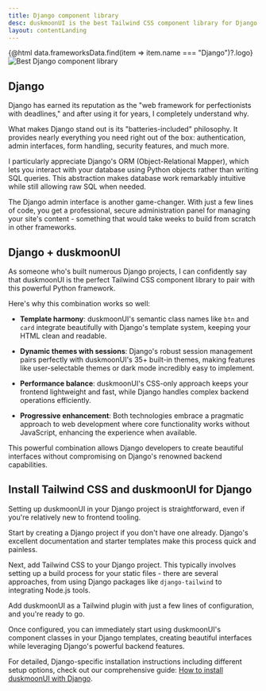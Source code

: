 ```yaml
---
title: Django component library
desc: duskmoonUI is the best Tailwind CSS component library for Django projects
layout: contentLanding
---
```


<script>
  import Translate from "$components/Translate.svelte"
  import Testimonials from "$components/Testimonials.svelte"
  export let data
</script>

<div class="mx-auto not-prose max-w-4xl py-12 p-6 from-base-300 rounded-box outline-base-content/5 mt-12 mb-6 items-center justify-center gap-8 bg-linear-to-b bg-center outline-2 outline-offset-6">
<div class="max-w-96 items-center w-full grid grid-cols-2 gap-6 lg:gap-12 [&>svg]:w-full [&>svg]:h-auto mx-auto">
{@html data.frameworksData.find(item => item.name === "Django")?.logo}
<img class="w-full h-auto" src="https://img.daisyui.com/images/duskmoonui/mark-static.svg" alt="Best Django component library" />
</div>
</div>

## Django

Django has earned its reputation as the "web framework for perfectionists with deadlines," and after using it for years, I completely understand why.

What makes Django stand out is its "batteries-included" philosophy. It provides nearly everything you need right out of the box: authentication, admin interfaces, form handling, security features, and much more.

I particularly appreciate Django's ORM (Object-Relational Mapper), which lets you interact with your database using Python objects rather than writing SQL queries. This abstraction makes database work remarkably intuitive while still allowing raw SQL when needed.

The Django admin interface is another game-changer. With just a few lines of code, you get a professional, secure administration panel for managing your site's content - something that would take weeks to build from scratch in other frameworks.

## Django + duskmoonUI

As someone who's built numerous Django projects, I can confidently say that duskmoonUI is the perfect Tailwind CSS component library to pair with this powerful Python framework.

Here's why this combination works so well:

- **Template harmony**: duskmoonUI's semantic class names like `btn` and `card` integrate beautifully with Django's template system, keeping your HTML clean and readable.

- **Dynamic themes with sessions**: Django's robust session management pairs perfectly with duskmoonUI's 35+ built-in themes, making features like user-selectable themes or dark mode incredibly easy to implement.

- **Performance balance**: duskmoonUI's CSS-only approach keeps your frontend lightweight and fast, while Django handles complex backend operations efficiently.

- **Progressive enhancement**: Both technologies embrace a pragmatic approach to web development where core functionality works without JavaScript, enhancing the experience when available.

This powerful combination allows Django developers to create beautiful interfaces without compromising on Django's renowned backend capabilities.

<div dir="ltr" class="left-[50%] rtl:left-[-50%] relative translate-x-[-50%] rtl:translate-x-[50%] my-12 w-[calc(100vw-2rem)]">
  <Testimonials items={data.testimonials} limit="6" />
</div>

## Install Tailwind CSS and duskmoonUI for Django

Setting up duskmoonUI in your Django project is straightforward, even if you're relatively new to frontend tooling.

Start by creating a Django project if you don't have one already. Django's excellent documentation and starter templates make this process quick and painless.

Next, add Tailwind CSS to your Django project. This typically involves setting up a build process for your static files - there are several approaches, from using Django packages like `django-tailwind` to integrating Node.js tools.

Add duskmoonUI as a Tailwind plugin with just a few lines of configuration, and you're ready to go.

Once configured, you can immediately start using duskmoonUI's component classes in your Django templates, creating beautiful interfaces while leveraging Django's powerful backend features.

For detailed, Django-specific installation instructions including different setup options, check out our comprehensive guide: [How to install duskmoonUI with Django](/docs/install/django/).
